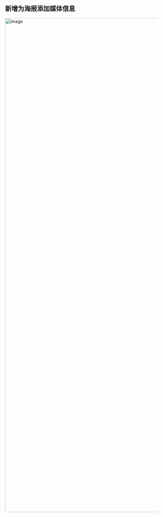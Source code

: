 ## 新增为海报添加媒体信息
<img width="1628" alt="image" src="https://github.com/Alano-i/Plex-Tools/assets/68833595/aaf76b61-8fba-44f6-96fe-8f0635e1b3d8">

